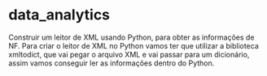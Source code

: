 # data_analytics
Construir um leitor de XML usando Python, para obter as informações de NF.
Para criar o leitor de XML no Python vamos ter que utilizar a biblioteca xmltodict, que vai pegar o arquivo XML e vai passar para um dicionário, assim vamos conseguir ler as informações dentro do Python.
